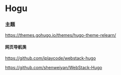 # Hogu





### 主题

https://themes.gohugo.io/themes/hugo-theme-relearn/

#### 网页导航类

https://github.com/iplaycode/webstack-hugo

https://github.com/shenweiyan/WebStack-Hugo

